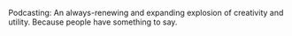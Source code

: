 Podcasting: An always-renewing and expanding explosion of creativity and utility. Because people have something to say.
